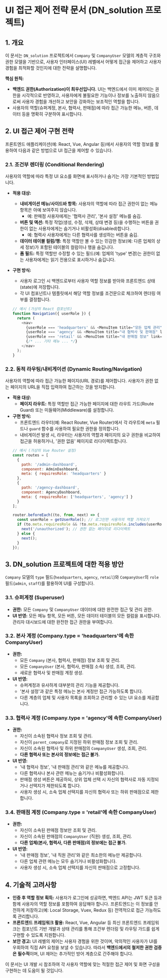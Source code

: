 # UI 접근 제어 전략 문서 (DN_solution 프로젝트)

## 1. 개요

이 문서는 `DN_solution` 프로젝트에서 `Company` 및 `CompanyUser` 모델의 계층적 구조와 권한 모델을 기반으로, 사용자 인터페이스(UI) 레벨에서 어떻게 접근을 제어하고 사용자 경험을 최적화할 것인지에 대한 전략을 설명합니다.

**핵심 원칙:**
*   **백엔드 권한(Authorization)이 최우선입니다.** UI는 백엔드에서 이미 제어되는 권한을 시각적으로 반영하고, 사용자에게 불필요한 기능이나 정보를 노출하지 않음으로써 사용자 경험을 개선하고 보안을 강화하는 보조적인 역할을 합니다.
*   사용자의 역할(슈퍼계정, 본사, 협력사, 판매점)에 따라 접근 가능한 메뉴, 버튼, 데이터 등을 명확히 구분하여 표시합니다.

## 2. UI 접근 제어 구현 전략

프론트엔드 애플리케이션(예: React, Vue, Angular 등)에서 사용자의 역할 정보를 활용하여 다음과 같은 방법으로 UI 접근을 제어할 수 있습니다.

### 2.1. 조건부 렌더링 (Conditional Rendering)

사용자의 역할에 따라 특정 UI 요소를 화면에 표시하거나 숨기는 가장 기본적인 방법입니다.

*   **적용 대상:**
    *   **내비게이션 메뉴/사이드바 항목:** 사용자의 역할에 따라 접근 권한이 없는 메뉴 항목은 아예 보여주지 않습니다.
        *   예: 판매점 사용자에게는 '협력사 관리', '본사 설정' 메뉴를 숨김.
    *   **버튼 및 액션:** 특정 작업(생성, 수정, 삭제, 상태 변경 등)을 수행하는 버튼을 권한이 없는 사용자에게는 숨기거나 비활성화(disabled)합니다.
        *   예: 협력사 사용자에게는 다른 협력사를 생성하는 버튼을 숨김.
    *   **데이터 테이블 컬럼/행:** 특정 역할만 볼 수 있는 민감한 정보(예: 다른 업체의 상세 정보)가 포함된 테이블의 컬럼이나 행을 숨깁니다.
    *   **폼 필드:** 특정 역할만 수정할 수 있는 필드(예: 업체의 'type' 변경)는 권한이 없는 사용자에게는 읽기 전용으로 표시하거나 숨깁니다.

*   **구현 방식:**
    *   사용자 로그인 시 백엔드로부터 사용자 역할 정보를 받아와 프론트엔드 상태(state)에 저장합니다.
    *   각 UI 컴포넌트나 템플릿에서 해당 역할 정보를 조건문으로 체크하여 렌더링 여부를 결정합니다.
    ```javascript
    // 예시 (가상의 React 컴포넌트)
    function Navigation({ userRole }) {
      return (
        <nav>
          {userRole === 'headquarters' && <MenuItem title="모든 업체 관리" link="/companies" />}
          {userRole === 'agency' && <MenuItem title="내 협력사 및 판매점" link="/my-companies" />}
          {userRole === 'retail' && <MenuItem title="내 판매점 정보" link="/my-retail" />}
          {/* ... 기타 메뉴 ... */}
        </nav>
      );
    }
    ```

### 2.2. 동적 라우팅/내비게이션 (Dynamic Routing/Navigation)

사용자의 역할에 따라 접근 가능한 페이지(URL 경로)를 제어합니다. 사용자가 권한 없는 페이지의 URL을 직접 입력하여 접근하는 것을 방지합니다.

*   **적용 대상:**
    *   **페이지 라우트:** 특정 역할만 접근 가능한 페이지에 대한 라우트 가드(Route Guard) 또는 미들웨어(Middleware)를 설정합니다.
*   **구현 방식:**
    *   프론트엔드 라우터(예: React Router, Vue Router)에서 각 라우트에 `meta` 필드나 `guard` 함수를 사용하여 필요한 권한을 정의합니다.
    *   내비게이션 발생 시, 라우터는 사용자의 역할과 페이지의 요구 권한을 비교하여 접근을 허용하거나, '권한 없음' 페이지로 리다이렉트합니다.
    ```javascript
    // 예시 (가상의 Vue Router 설정)
    const routes = [
      {
        path: '/admin-dashboard',
        component: AdminDashboard,
        meta: { requiresRole: 'headquarters' }
      },
      {
        path: '/agency-dashboard',
        component: AgencyDashboard,
        meta: { requiresRole: ['headquarters', 'agency'] }
      }
    ];

    router.beforeEach((to, from, next) => {
      const userRole = getUserRole(); // 로그인한 사용자의 역할 가져오기
      if (to.meta.requiresRole && !to.meta.requiresRole.includes(userRole)) {
        next('/unauthorized'); // 권한 없는 페이지로 리다이렉트
      } else {
        next();
      }
    });
    ```

## 3. DN_solution 프로젝트에 대한 적용 방안

`Company` 모델의 `type` 필드(`headquarters`, `agency`, `retail`)와 `CompanyUser`의 `role` 필드(`admin`, `staff`)를 활용하여 UI를 구성합니다.

### 3.1. 슈퍼계정 (Superuser)

*   **권한:** 모든 `Company` 및 `CompanyUser` 데이터에 대한 완전한 접근 및 관리 권한.
*   **UI 반영:** 모든 메뉴 항목, 모든 버튼, 모든 데이터 테이블의 모든 컬럼을 표시합니다. 관리자 대시보드에 대한 완전한 접근 권한을 부여합니다.

### 3.2. 본사 계정 (Company.type = 'headquarters'에 속한 CompanyUser)

*   **권한:**
    *   모든 `Company` (본사, 협력사, 판매점) 정보 조회 및 관리.
    *   모든 `CompanyUser` (본사, 협력사, 판매점 소속) 생성, 조회, 관리.
    *   새로운 협력사 및 판매점 계정 생성.
*   **UI 반영:**
    *   슈퍼계정과 유사하게 대부분의 관리 기능을 제공합니다.
    *   '본사 설정'과 같은 특정 메뉴는 본사 계정만 접근 가능하도록 합니다.
    *   다른 계층의 업체 및 사용자 목록을 조회하고 관리할 수 있는 UI 요소를 제공합니다.

### 3.3. 협력사 계정 (Company.type = 'agency'에 속한 CompanyUser)

*   **권한:**
    *   자신이 소속된 협력사 정보 조회 및 관리.
    *   자신이 `parent_company`로 지정된 하위 판매점 정보 조회 및 관리.
    *   자신이 소속된 협력사 및 하위 판매점의 `CompanyUser` 생성, 조회, 관리.
    *   **다른 협력사 또는 본사의 정보에는 접근 불가.**
*   **UI 반영:**
    *   '내 협력사 정보', '내 판매점 관리'와 같은 메뉴를 제공합니다.
    *   다른 협력사나 본사 관련 메뉴는 숨기거나 비활성화합니다.
    *   판매점 생성 버튼은 제공하되, 상위 업체 선택 시 자신의 협력사로 자동 지정되거나 선택지가 제한되도록 합니다.
    *   사용자 생성 시, 소속 업체 선택지를 자신의 협력사 또는 하위 판매점으로 제한합니다.

### 3.4. 판매점 계정 (Company.type = 'retail'에 속한 CompanyUser)

*   **권한:**
    *   자신이 소속된 판매점 정보만 조회 및 관리.
    *   자신이 소속된 판매점의 `CompanyUser` (직원) 생성, 조회, 관리.
    *   **다른 업체(본사, 협력사, 다른 판매점)의 정보에는 접근 불가.**
*   **UI 반영:**
    *   '내 판매점 정보', '내 직원 관리'와 같은 최소한의 메뉴만 제공합니다.
    *   다른 업체 관련 메뉴는 모두 숨기거나 비활성화합니다.
    *   사용자 생성 시, 소속 업체 선택지를 자신의 판매점으로 고정합니다.

## 4. 기술적 고려사항

*   **인증 후 역할 정보 획득:** 사용자가 로그인에 성공하면, 백엔드 API는 JWT 토큰 등과 함께 사용자의 역할 정보를 포함하여 응답해야 합니다. 프론트엔드는 이 정보를 안전하게 저장하고(예: Local Storage, Vuex, Redux 등) 전역적으로 접근 가능하도록 관리합니다.
*   **프론트엔드 프레임워크 활용:** React, Vue, Angular 등 최신 프론트엔드 프레임워크는 컴포넌트 기반 개발과 상태 관리를 통해 조건부 렌더링 및 라우팅 가드를 쉽게 구현할 수 있도록 지원합니다.
*   **보안 경고:** UI 레벨의 제어는 사용자 경험을 위한 것이며, 악의적인 사용자가 UI를 우회하여 직접 API 요청을 보낼 수 있습니다. 따라서 **백엔드에서의 철저한 권한 검증은 필수적**이며, UI 제어는 추가적인 방어 계층으로 간주해야 합니다.

이 문서는 UI 개발 시 참조하여 각 사용자 역할에 맞는 적절한 접근 제어 및 화면 구성을 구현하는 데 도움이 될 것입니다.
